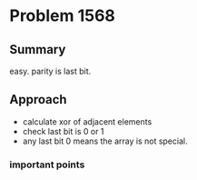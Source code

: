 # Problem 1568
## Summary
easy.
parity is last bit.

## Approach
- calculate xor of adjacent elements
- check last bit is 0 or 1
- any last bit 0 means the array is not special.

### important points
